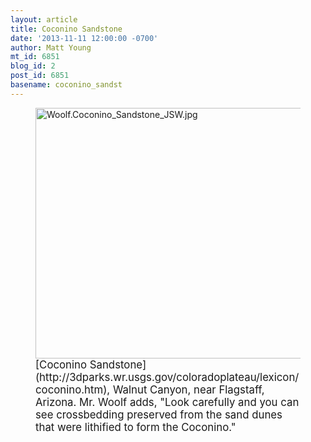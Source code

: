 ```yaml
---
layout: article
title: Coconino Sandstone
date: '2013-11-11 12:00:00 -0700'
author: Matt Young
mt_id: 6851
blog_id: 2
post_id: 6851
basename: coconino_sandst
---
```

<figure>
<img src="/PT/uploads/2013/Woolf.Coconino_Sandstone_JSW.jpg" alt="Woolf.Coconino_Sandstone_JSW.jpg" width="600" height="401" />
<figcaption markdown="span">
<big>[Coconino Sandstone](http://3dparks.wr.usgs.gov/coloradoplateau/lexicon/coconino.htm), Walnut Canyon, near Flagstaff, Arizona.  Mr. Woolf adds, "Look carefully and you can see crossbedding preserved from the sand dunes that were lithified to form the Coconino."</big>

</figcaption>
</figure>
